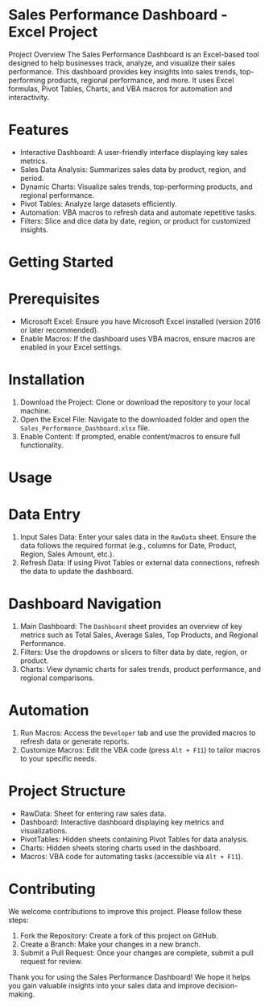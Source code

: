 # Sales Performance Dashboard - Excel Project
Project Overview
The Sales Performance Dashboard is an Excel-based tool designed to help businesses track, analyze, and visualize their sales performance. This dashboard provides key insights into sales trends, top-performing products, regional performance, and more. It uses Excel formulas, Pivot Tables, Charts, and VBA macros for automation and interactivity.

# Features
- Interactive Dashboard: A user-friendly interface displaying key sales metrics.
- Sales Data Analysis: Summarizes sales data by product, region, and period.
- Dynamic Charts: Visualize sales trends, top-performing products, and regional performance.
- Pivot Tables: Analyze large datasets efficiently.
- Automation: VBA macros to refresh data and automate repetitive tasks.
- Filters: Slice and dice data by date, region, or product for customized insights.

# Getting Started
# Prerequisites
- Microsoft Excel: Ensure you have Microsoft Excel installed (version 2016 or later recommended).
- Enable Macros: If the dashboard uses VBA macros, ensure macros are enabled in your Excel settings.

# Installation
1. Download the Project: Clone or download the repository to your local machine.
2. Open the Excel File: Navigate to the downloaded folder and open the `Sales_Performance_Dashboard.xlsx` file.
3. Enable Content: If prompted, enable content/macros to ensure full functionality.

# Usage
# Data Entry
1. Input Sales Data: Enter your sales data in the `RawData` sheet. Ensure the data follows the required format (e.g., columns for Date, Product, Region, Sales Amount, etc.).
2. Refresh Data: If using Pivot Tables or external data connections, refresh the data to update the dashboard.
 
# Dashboard Navigation
1. Main Dashboard: The `Dashboard` sheet provides an overview of key metrics such as Total Sales, Average Sales, Top Products, and Regional Performance.
2. Filters: Use the dropdowns or slicers to filter data by date, region, or product.
3. Charts: View dynamic charts for sales trends, product performance, and regional comparisons.

# Automation
1. Run Macros: Access the `Developer` tab and use the provided macros to refresh data or generate reports.
2. Customize Macros: Edit the VBA code (press `Alt + F11`) to tailor macros to your specific needs.

# Project Structure
- RawData: Sheet for entering raw sales data.
- Dashboard: Interactive dashboard displaying key metrics and visualizations.
- PivotTables: Hidden sheets containing Pivot Tables for data analysis.
- Charts: Hidden sheets storing charts used in the dashboard.
- Macros: VBA code for automating tasks (accessible via `Alt + F11`).

# Contributing
We welcome contributions to improve this project. Please follow these steps:
1. Fork the Repository: Create a fork of this project on GitHub.
2. Create a Branch: Make your changes in a new branch.
3. Submit a Pull Request: Once your changes are complete, submit a pull request for review.


Thank you for using the Sales Performance Dashboard! We hope it helps you gain valuable insights into your sales data and improve decision-making.
